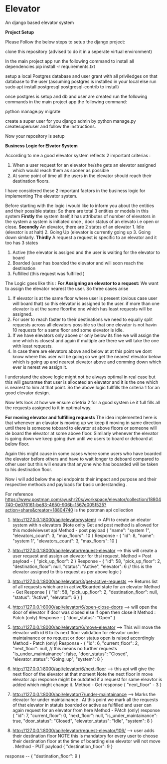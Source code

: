 # Elevator
An django based elevator system

**Project Setup**

Please Follow the below steps to setup the django project:

clone this repository (advised to do it in a seperate virtual environment)

In the main project app run the following command to install all dependencies pip install -r requirements.txt

setup a local Postgres database and user grant with all priviledges on that database to the user (assuming postgres is installed in your local else run sudo apt install postgresql postgresql-contrib to install)

once postgres is setup and db and user are created run the following commands in the main project app the following command:

python manage.py migrate

create a super user for you django admin by python manage.py createsuperuser and follow the instructions.

Now your repository is setup


**Business Logic for Elvator System**

According to me a good elevator system reflects 2 important criterias :
1. When a user request for an elevator he/she gets an elevator assigned which would reach them as sooner as possible
2. At some point of time all the users in the elevator should reach their destination floors.

I have considered these 2 important factors in the business logic for implementing The elevator system.

Before starting with the logic i would like to inform you about the entities and their possible states:
So there are total 3 entities or models in this system 
**Firstly** the system itself,it has attributes of number of elevators in the system a system is initiated once , door status of an elevato i.e open or close.
**Secondly** An elevator, there are 2 states of an elevator 1. Idle (elevator is at halt) 2. Going Up (elevator is currently going up 3. Going down simlarly.
**Thirdly** A request a request is specific to an elevator and it too has 3 states 
1. Active (the elevator is assiged and the user is waiting for the elevator to board
2. Boarded (user has boarded the elevator and will soon reach the destination 
3. Fuflilled (this request was fulfilled )

The Logic goes like this :
**For Assigning an elevator to a request:**
We want to assign the elevator nearest the user.
So three cases arise 
1. If elevator is at the same floor where user is present (ovious case user will board that) so this elevator is assigned to the user. if more than one elevator is at the same floorthe one which has least requests will be assigned.
2. For user to reach faster to their destinations we need to equally split requests across all elevators possible so that one elevator is not havin 10 requests for a same floor and some elevator is idle.
3. If we have elevators only above or only below its fine we will assign the one which is closest and again if multiple are there we will take the one with least requests.
4. In case there are elevators above and below at at this point we dont know where this user will be going so we get the nearest elevator below which is going up and nearest elevator above and comming down which ever is nerest we assign it.

I understand the above logic might not be always optimal in real case but this will gaurantee that user is allocated an elevator and it is the one which is nearest to him at that point.
So the above logic fullfills the criteria 1 for an good elevator design.

Now lets look at how we ensure crietria 2 for a good system i.e it full fills all the requests assigned to it in  optimal way.

**For moving elevator and fulfilling requests**
The idea implemented here is that whenever an elavator is moving up we keep it moving in same direction until there is someone toboard to elevator at above floors or someone will de board the elevator at some above floor.
Similarly whenever the elevator is going down we keep going dwn until we users to board or deboard at below floor.

Again this might cause in some cases where some users who have boarded the elevator before others and have to wait longer to deboard compared to other user but this will ensure that anyone who has booarded will be taken to his destination floor.

Now i will add below the api endpoints their impact and purpose and their respective methods and payloads for basic understanding .

For reference https://www.postman.com/ayushr20s/workspace/elevator/collection/18804740-0e076161-be83-4650-906b-1567e005f525?action=share&creator=18804740 is the postman api collection

1. http://127.0.0.1:8000/api/elevatorsystem/ -> APi to create an eleator system with n elevators (Note onlty Get and post method is allowed for this modelviewset api
   Method - post
   payload {
    "name": "system 1",
    "elevators_count": 3,
    "max_floors": 10
  }
  Response - {
    "id": 8,
    "name": "system 1",
    "elevators_count": 3,
    "max_floors": 10
}

2. http://127.0.0.1:8000/api/elevator/request-elevator  --> this will create a user request and assign an elevator for thsi request.
   Method = Post
   payload - {
    "pick_up_floor": 2
  }
  Response - {
    "id": 58,
    "pick_up_floor": 2,
    "destination_floor": null,
    "status": "Active",
    "elevator": 6 // this is the elevator assigned to this request as per above logic
  }

3. http://127.0.0.1:8000/api/elevator/3/get-active-requests  --> Returns list of all requests which are in active/Boarded state for an elevator
   Method - Get
   Response [
    {
        "id": 58,
        "pick_up_floor": 2,
        "destination_floor": null,
        "status": "Active",
        "elevator": 6
    }
]

4. http://127.0.0.1:8000/api/elevator/6/open-close-doors --> will open the door of elevator if door was closed else if open then close it
   Method : Patch (only)
   Response - {
    "door_status": "Open"
  }

5. http://127.0.0.1:8000/api/elevator/6/move-elevator --> This will move the elevator with id 6 to its next floor validation for elevator under maintainance or no request or door status open is raised accordingly
   Method - Patch (only)
   Response - {
    "id": 6,
    "current_floor": 2,
    "next_floor": null, // this means no further requests 
    "is_under_maintainance": false,
    "door_status": "Closed",
    "elevator_status": "Going_up",
    "system": 8
  }

6. http://127.0.0.1:8000/api/elevator/6/next-floor --> this api will give the next floor of the elevator at that moment Note the next floor in move elevator api response might be outdated if a request for same eleavtor is added which might change it.
   Method - Get
   response {
   "next_floor" - 3
   }

7. http://127.0.0.1:8000/api/elevator/7/under-maintainance --> Marks the elevator for under maintainance . At this point we mark all the requests of that elevator in statuis boarded or active as fulfilled and user can again request for an elevator from here
  Method - PAtch (only)
   response {
    "id": 7,
    "current_floor": 0,
    "next_floor": null,
    "is_under_maintainance": true,
    "door_status": "Closed",
    "elevator_status": "Idle",
    "system": 8
}

8. http://127.0.0.1:8000/api/elevator/request-elevator/106/  --> user adds their destination floor NOTE this is mandatory for every user to choose their destination floor at the time of boarding else elevator will not move .
   Method - PUT
   payload {
    "destination_floor": 9
}

response -- {
    "destination_floor": 9
}
